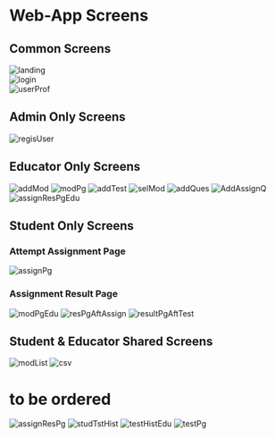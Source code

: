 # Web-App Screens

## Common Screens
![landing](/static/images/screens/landing.png)<br/>
![login](/static/images/screens/login.png)<br/>
![userProf](/static/images/screens/userProf.png)<br/>
## Admin Only Screens
![regisUser](/static/images/screens/regisUser.png)


## Educator Only Screens
![addMod](/static/images/screens/addMod.png)
![modPg](/static/images/screens/modPg.png)
![addTest](/static/images/screens/addTest.png)
![selMod](/static/images/screens/selMod.png)
![addQues](/static/images/screens/addQues.png)
![AddAssignQ](/static/images/screens/addAssignQ.png)
![assignResPgEdu](/static/images/screens/assignResPgEdu.png)



## Student Only Screens
### Attempt Assignment Page 
![assignPg](/static/images/screens/assignPg.png)
### Assignment Result Page
![modPgEdu](/static/images/screens/modPgEdu.png)
![resPgAftAssign](/static/images/screens/resPgAftAssign.png)
![resultPgAftTest](/static/images/screens/resultPgAftTest.png)


## Student & Educator Shared Screens
![modList](/static/images/screens/modList.png)
![csv](/static/images/screens/csv.png)



# to be ordered
![assignResPg](/static/images/screens/assignResPg.png)
![studTstHist](/static/images/screens/studTstHist.png)
![testHistEdu](/static/images/screens/testHistEdu.png)
![testPg](/static/images/screens/testPg.png)
